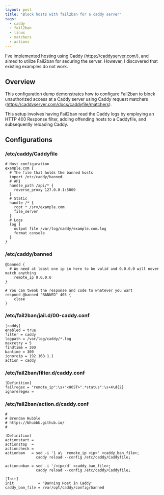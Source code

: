 ```yaml
---
layout: post
title: "Block hosts with fail2ban for a caddy server"
tags:
  - caddy
  - fail2ban
  - linux
  - matchers
  - actions
---
```


 I've implemented hosting using Caddy (<https://caddyserver.com/>), and aimed to utilize Fail2ban for securing the server. However, I discovered that existing examples do not work.

## Overview

This configuration dump demonstrates how to configure Fail2ban to block unauthorized access at a Caddy server using Caddy request matchers (<https://caddyserver.com/docs/caddyfile/matchers>).

This setup involves having Fail2ban read the Caddy logs by employing an HTTP 400 Response filter, adding offending hosts to a Caddyfile, and subsequently reloading Caddy.

## Configurations

### /etc/caddy/Caddyfile 
```caddy
# Host configuration
example.com {
  # The file that holds the banned hosts
  import /etc/caddy/banned
  # API 
  handle_path /api/* {
    reverse_proxy 127.0.0.1:5000
  }
  # Static
  handle /* {
    root * /srv/example.com
    file_server
  }
  # Logs
  log {
    output file /var/log/caddy/example.com.log
    format console
  }
}
```
### /etc/caddy/banned
```caddy 
@banned {
  # We need at least one ip in here to be valid and 0.0.0.0 will never match anything
	remote_ip 0.0.0.0
}

# You can tweak the response and code to whatever you want
respond @banned "BANNED" 403 {
	close
}
```
### /etc/fail2ban/jail.d/00-caddy.conf
```fail2ban 
[caddy]
enabled = true
filter = caddy
logpath = /var/log/caddy/*.log
maxretry = 5
findtime = 300
bantime = 300
ignoreip = 192.168.1.1
action = caddy
```
### /etc/fail2ban/filter.d/caddy.conf
```fail2ban 
[Definition]
failregex = "remote_ip":\s+"<HOST>".*status":\s+4\d{2} 
ignoreregex =
```
### /etc/fail2ban/action.d/caddy.conf
```fail2ban 
#
# Brendan Hubble
# https://bhubbb.github.io/
#

[Definition]
actionstart = 
actionstop  = 
actioncheck =
actionban   = sed -i '1 a\	remote_ip <ip>' <caddy_ban_file>;
              caddy reload --config /etc/caddy/Caddyfile; 

actionunban = sed -i '/<ip>/d' <caddy_ban_file>;
              caddy reload --config /etc/caddy/Caddyfile;

[Init]
init           = 'Banning Host in Caddy'
caddy_ban_file = /var/opt/caddy/config/banned
```
